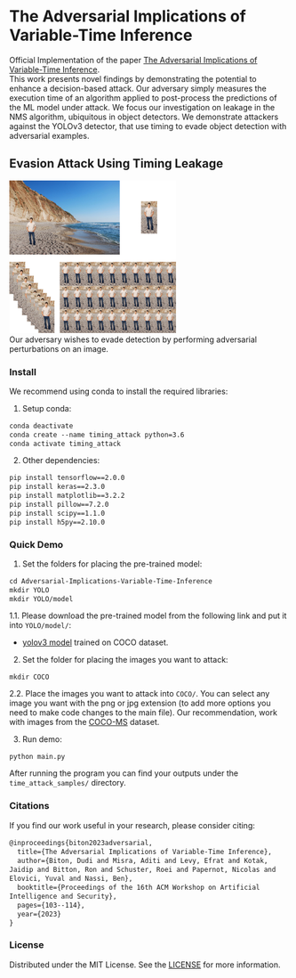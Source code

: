 # The Adversarial Implications of Variable-Time Inference
Official Implementation of the paper [The Adversarial Implications of Variable-Time Inference](https://dl.acm.org/doi/abs/10.1145/3605764.3623912).
<br/>
This work presents novel findings by demonstrating the potential to enhance a decision-based attack.
Our adversary simply measures the execution time of an algorithm applied to post-process the predictions of the ML model under attack.
We focus our investigation on leakage in the NMS algorithm, ubiquitous in object detectors. We demonstrate attackers against the YOLOv3 detector, that use timing to evade object detection with adversarial examples.
## Evasion Attack Using Timing Leakage
<img src="https://github.com/dudi709/Adversarial-Implications-Variable-Time-Inference/blob/main/doc/algo.png" width="300">
<br/>
Our adversary wishes to evade detection by performing adversarial perturbations on an image.

### Install

We recommend using conda to install the required libraries:
<br/>
1. Setup conda:
```
conda deactivate
conda create --name timing_attack python=3.6
conda activate timing_attack
```
2. Other dependencies:
```
pip install tensorflow==2.0.0
pip install keras==2.3.0
pip install matplotlib==3.2.2
pip install pillow==7.2.0
pip install scipy==1.1.0
pip install h5py==2.10.0
```

### Quick Demo

1. Set the folders for placing the pre-trained model:
```
cd Adversarial-Implications-Variable-Time-Inference
mkdir YOLO
mkdir YOLO/model
```
1.1. Please download the pre-trained model from the following link and put it into `YOLO/model/`:
- [yolov3 model](https://drive.google.com/file/d/19XC9ujio7AwpT52tcWiUmaoxoDWdjrQw/view?usp=sharing) trained on COCO dataset.

2. Set the folder for placing the images you want to attack:
```
mkdir COCO
```
2.2. Place the images you want to attack into `COCO/`. You can select any image you want with the png or jpg extension (to add more options you need to make code changes to the main file). Our recommendation, work with images from the [COCO-MS](https://cocodataset.org/#download) dataset.

3. Run demo:
```
python main.py
```
After running the program you can find your outputs under the `time_attack_samples/` directory.

### Citations
If you find our work useful in your research, please consider citing:
```
@inproceedings{biton2023adversarial,
  title={The Adversarial Implications of Variable-Time Inference},
  author={Biton, Dudi and Misra, Aditi and Levy, Efrat and Kotak, Jaidip and Bitton, Ron and Schuster, Roei and Papernot, Nicolas and Elovici, Yuval and Nassi, Ben},
  booktitle={Proceedings of the 16th ACM Workshop on Artificial Intelligence and Security},
  pages={103--114},
  year={2023}
}
```

### License
Distributed under the MIT License. See the [LICENSE](/LICENSE.txt) for more information.

